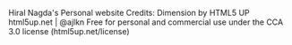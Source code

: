 Hiral Nagda's Personal website
Credits:
Dimension by HTML5 UP
html5up.net | @ajlkn
Free for personal and commercial use under the CCA 3.0 license (html5up.net/license)